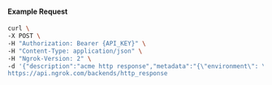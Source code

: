 <!-- Generated by nd gen api-examples. DO NOT EDIT. -->
#### Example Request
```bash
curl \
-X POST \
-H "Authorization: Bearer {API_KEY}" \
-H "Content-Type: application/json" \
-H "Ngrok-Version: 2" \
-d '{"description":"acme http response","metadata":"{\"environment\": \"staging\"}","body":"I'm a teapot","headers":{"Content-Type":"text/plain"},"status_code":418}' \
https://api.ngrok.com/backends/http_response
